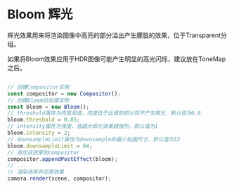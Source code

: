 # Bloom 辉光

辉光效果用来将渲染图像中高亮的部分溢出产生朦胧的效果，位于Transparent分组。

如果将Bloom效果应用于HDR图像可能产生明显的高光闪烁，建议放在ToneMap之后。

```javascript

// 创建Compositor实例
const compositor = new Compositor();
// 创建Bloom后处理实例
const bloom = new Bloom();
// threshold属性为亮度阈值，亮度低于此值的部分将不产生辉光，默认值为0.8
bloom.threshold = 0.85;
// intensity属性为强度，值越大辉光效果越强烈，默认值为1
bloom.intensity = 2;
// downsampleLimit属性为downsample的最小贴图尺寸，默认值为32
bloom.downsampleLimit = 64;
// 添加该效果到compositor
compositor.appendPostEffect(bloom);
// ...
// 渲染场景并应用效果
camera.render(scene, compositor);

```

<div class="showcase" case="tut-28" style="width:600px;height:800px;"></div>

